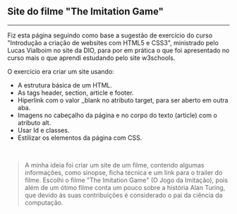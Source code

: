 ## Site do filme "The Imitation Game"
----------------------------------
Fiz esta página seguindo como base a sugestão de exercício do curso "Introdução a criação de websites com HTML5 e CSS3", ministrado pelo Lucas Vialboim no site da DIO, para por em prática o que foi apresentado no curso mais o que aprendi estudando pelo site w3schools.

O exercício era criar um site usando:
- A estrutura básica de um HTML.
- As tags header, section, article e footer.
- Hiperlink com o valor _blank no atributo target, para ser aberto em outra aba.
- Imagens no cabeçalho da página e no corpo do texto (article) com o atributo alt.
- Usar Id e classes.
- Estilizar os elementos da página com CSS.

<br>

>A minha ideia foi criar um site de um filme, contendo algumas informações, como sinopse, ficha técnica e um link para o trailer do filme. Escolhi o filme "The Imitation Game" (O Jogo da Imitação), pois além de um ótimo filme conta um pouco sobre a história Alan Turing, que devido às suas contribuições é considerado o pai da ciência da computação.